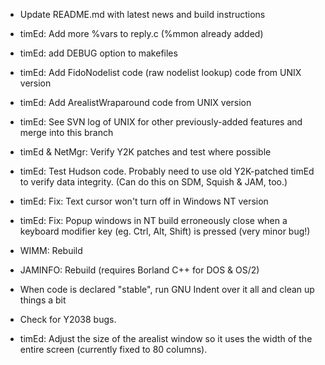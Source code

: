 - Update README.md with latest news and build instructions

- timEd: Add more %vars to reply.c (%mmon already added)

- timEd: add DEBUG option to makefiles

- timEd: Add FidoNodelist code (raw nodelist lookup) code from UNIX version

- timEd: Add ArealistWraparound code from UNIX version

- timEd: See SVN log of UNIX for other previously-added features and merge
  into this branch

- timEd & NetMgr: Verify Y2K patches and test where possible

- timEd: Test Hudson code. Probably need to use old Y2K-patched timEd to
  verify data integrity. (Can do this on SDM, Squish & JAM, too.)

- timEd: Fix: Text cursor won't turn off in Windows NT version

- timEd: Fix: Popup windows in NT build erroneously close when a keyboard
  modifier key (eg. Ctrl, Alt, Shift) is pressed (very minor bug!)

- WIMM: Rebuild

- JAMINFO: Rebuild (requires Borland C++ for DOS & OS/2)

- When code is declared "stable", run GNU Indent over it all and clean up
  things a bit

- Check for Y2038 bugs.

- timEd: Adjust the size of the arealist window so it uses the width of
  the entire screen (currently fixed to 80 columns).
